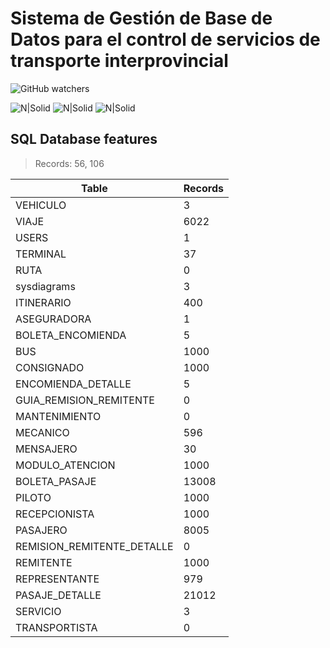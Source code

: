 # Sistema de Gestión de Base de Datos para el control de servicios de transporte interprovincial
![GitHub watchers](https://img.shields.io/github/watchers/jhonReyCerna/Transporte-Interprovincial?style=social)

![N|Solid](https://img.shields.io/badge/Size-36%20MB-green)
![N|Solid](https://img.shields.io/badge/Cloud-Azure-blue)
![N|Solid](https://img.shields.io/badge/Prototipe-Visual%20C%23-brightgreen)

## SQL Database features

> Records: 56, 106

| Table                      | Records |
| -------------------------- | ------- |
| VEHICULO                   | 3       |
| VIAJE                      | 6022    |
| USERS                      | 1       |
| TERMINAL                   | 37      |
| RUTA                       | 0       |
| sysdiagrams                | 3       |
| ITINERARIO                 | 400     |
| ASEGURADORA                | 1       |
| BOLETA_ENCOMIENDA          | 5       |
| BUS                        | 1000    |
| CONSIGNADO                 | 1000    |
| ENCOMIENDA_DETALLE         | 5       |
| GUIA_REMISION_REMITENTE    | 0       |
| MANTENIMIENTO              | 0       |
| MECANICO                   | 596     |
| MENSAJERO                  | 30      |
| MODULO_ATENCION            | 1000    |
| BOLETA_PASAJE              | 13008   |
| PILOTO                     | 1000    |
| RECEPCIONISTA              | 1000    |
| PASAJERO                   | 8005    |
| REMISION_REMITENTE_DETALLE | 0       |
| REMITENTE                  | 1000    |
| REPRESENTANTE              | 979     |
| PASAJE_DETALLE             | 21012   |
| SERVICIO                   | 3       |
| TRANSPORTISTA              | 0       |
